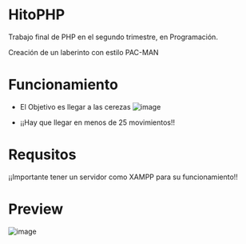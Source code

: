 # HitoPHP

Trabajo final de PHP en el segundo trimestre, en Programación.

Creación de un laberinto con estilo PAC-MAN

# Funcionamiento

* El Objetivo es llegar a las cerezas 
![image](https://user-images.githubusercontent.com/92629850/184852371-e9533360-8d84-4033-beaf-fdcb488267ee.png)

* ¡¡Hay que llegar en menos de 25 movimientos!!

# Requsitos

¡¡Importante tener un servidor como XAMPP para su funcionamiento!!

# Preview

![image](https://user-images.githubusercontent.com/92629850/184852900-883eacba-a5b4-4d7b-ad26-abcd9ebebb31.png)

